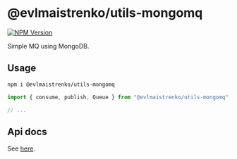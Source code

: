 # @evlmaistrenko/utils-mongomq

[![NPM Version](https://img.shields.io/npm/v/%40evlmaistrenko%2Futils-mongomq)](https://www.npmjs.com/package/@evlmaistrenko/utils-mongomq)

Simple MQ using MongoDB.

## Usage

```bash
npm i @evlmaistrenko/utils-mongomq
```

```javascript
import { consume, publish, Queue } from "@evlmaistrenko/utils-mongomq";

// ...
```

## Api docs

See [here](./docs/README.md).
